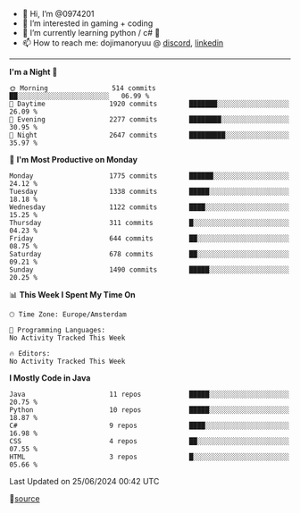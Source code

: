 - 👋 Hi, I’m @0974201
- 👀 I’m interested in gaming + coding
- 🌱 I’m currently learning python / c# 🐍
- 📫 How to reach me: dojimanoryuu @ [discord](https://discord.com "please let me know that you found me on github"), [linkedin](https://www.linkedin.com/in/sonprakiki/)  

<!---
0974201/0974201 is a ✨ special ✨ repository because its `README.md` (this file) appears on your GitHub profile.
You can click the Preview link to take a look at your changes.
--->

----
<!--START_SECTION:waka-->
**I'm a Night 🦉** 

```text
🌞 Morning                514 commits         ██░░░░░░░░░░░░░░░░░░░░░░░   06.99 % 
🌆 Daytime                1920 commits        ███████░░░░░░░░░░░░░░░░░░   26.09 % 
🌃 Evening                2277 commits        ████████░░░░░░░░░░░░░░░░░   30.95 % 
🌙 Night                  2647 commits        █████████░░░░░░░░░░░░░░░░   35.97 % 
```
📅 **I'm Most Productive on Monday** 

```text
Monday                   1775 commits        ██████░░░░░░░░░░░░░░░░░░░   24.12 % 
Tuesday                  1338 commits        █████░░░░░░░░░░░░░░░░░░░░   18.18 % 
Wednesday                1122 commits        ████░░░░░░░░░░░░░░░░░░░░░   15.25 % 
Thursday                 311 commits         █░░░░░░░░░░░░░░░░░░░░░░░░   04.23 % 
Friday                   644 commits         ██░░░░░░░░░░░░░░░░░░░░░░░   08.75 % 
Saturday                 678 commits         ██░░░░░░░░░░░░░░░░░░░░░░░   09.21 % 
Sunday                   1490 commits        █████░░░░░░░░░░░░░░░░░░░░   20.25 % 
```


📊 **This Week I Spent My Time On** 

```text
🕑︎ Time Zone: Europe/Amsterdam

💬 Programming Languages: 
No Activity Tracked This Week

🔥 Editors: 
No Activity Tracked This Week
```

**I Mostly Code in Java** 

```text
Java                     11 repos            █████░░░░░░░░░░░░░░░░░░░░   20.75 % 
Python                   10 repos            █████░░░░░░░░░░░░░░░░░░░░   18.87 % 
C#                       9 repos             ████░░░░░░░░░░░░░░░░░░░░░   16.98 % 
CSS                      4 repos             ██░░░░░░░░░░░░░░░░░░░░░░░   07.55 % 
HTML                     3 repos             █░░░░░░░░░░░░░░░░░░░░░░░░   05.66 % 
```




 Last Updated on 25/06/2024 00:42 UTC
<!--END_SECTION:waka-->
🔗[source](https://github.com/anmol098/waka-readme-stats/)
